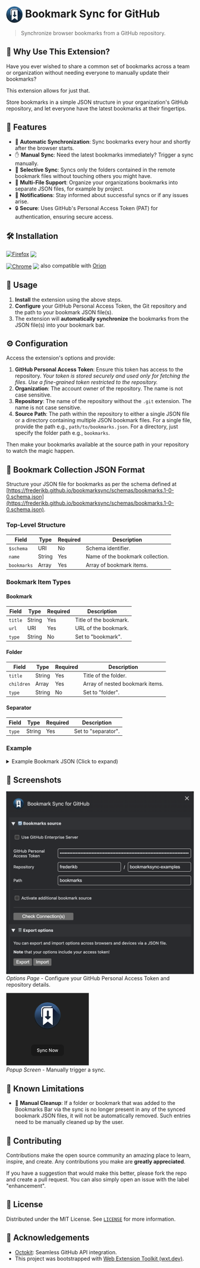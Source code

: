 <h1>
  <img style="vertical-align:middle" width="44" src="./docs/bookmarksync-icon.svg" alt="Bookmarksync Logo">
  <span>Bookmark Sync for GitHub</span>
</h1>

> Synchronize browser bookmarks from a GitHub repository.

## 🚀 **Why Use This Extension?**

Have you ever wished to share a common set of bookmarks across a team or organization without needing everyone to manually update their bookmarks?

This extension allows for just that.

Store bookmarks in a simple JSON structure in your organization's GitHub repository, and let everyone have the latest bookmarks at their fingertips.

## 🚀 Features

- 🔄 **Automatic Synchronization**: Sync bookmarks every hour and shortly after the browser starts.
- ✋ **Manual Sync**: Need the latest bookmarks immediately? Trigger a sync manually.
- 🎯 **Selective Sync**: Syncs only the folders contained in the remote bookmark files without touching others you might have.
- 📁 **Multi-File Support**: Organize your organizations bookmarks into separate JSON files, for example by project.
- 📢 **Notifications**: Stay informed about successful syncs or if any issues arise.
- 🔒 **Secure**: Uses GitHub's Personal Access Token (PAT) for authentication, ensuring secure access.

## 🛠 Installation

[link-chrome]: https://chromewebstore.google.com/detail/bookmark-sync-for-github/fponkkcbgphbndjgodphgebonnfgikkl?hl=en&pli=1 'Version published on Chrome Web Store'
[link-firefox]: https://addons.mozilla.org/en-US/firefox/addon/bookmark-sync-for-github/ 'Version published on Mozilla Add-ons'

[<img src="https://raw.githubusercontent.com/alrra/browser-logos/90fdf03c/src/firefox/firefox.svg" width="48" alt="Firefox" valign="middle">][link-firefox] [<img valign="middle" src="https://img.shields.io/amo/v/bookmark-sync-for-github.svg?label=%20">][link-firefox]

[<img src="https://raw.githubusercontent.com/alrra/browser-logos/90fdf03c/src/chrome/chrome.svg" width="48" alt="Chrome" valign="middle">][link-chrome] [<img valign="middle" src="https://img.shields.io/chrome-web-store/v/fponkkcbgphbndjgodphgebonnfgikkl.svg?label=%20">][link-chrome] also compatible with [Orion](https://kagi.com/orion/)

## 📖 Usage

1. **Install** the extension using the above steps.
2. **Configure** your GitHub Personal Access Token, the Git repository and the path to your bookmark JSON file(s).
3. The extension will **automatically synchronize** the bookmarks from the JSON file(s) into your bookmark bar.

## ⚙ Configuration

Access the extension's options and provide:

1. **GitHub Personal Access Token**: Ensure this token has access to the repository. _Your token is stored securely and used only for fetching the files. Use a fine-grained token restricted to the repository._
2. **Organization**: The account owner of the repository. The name is not case sensitive.
3. **Repository**: The name of the repository without the `.git` extension. The name is not case sensitive.
4. **Source Path**: The path within the repository to either a single JSON file or a directory containing multiple JSON bookmark files. For a single file, provide the path e.g., `path/to/bookmarks.json`. For a directory, just specify the folder path e.g., `bookmarks`.


Then make your bookmarks available at the source path in your repository to watch the magic happen.

## 📄 Bookmark Collection JSON Format

Structure your JSON file for bookmarks as per the schema defined at [https://frederikb.github.io/bookmarksync/schemas/bookmarks.1-0-0.schema.json](https://frederikb.github.io/bookmarksync/schemas/bookmarks.1-0-0.schema.json).

### Top-Level Structure

| Field       | Type   | Required | Description                       |
|-------------|--------|----------|-----------------------------------|
| `$schema`   | URI    | No       | Schema identifier.                |
| `name`      | String | Yes      | Name of the bookmark collection.  |
| `bookmarks` | Array  | Yes      | Array of bookmark items.          |

### Bookmark Item Types

#### Bookmark
| Field   | Type   | Required | Description           |
|---------|--------|----------|-----------------------|
| `title` | String | Yes      | Title of the bookmark.|
| `url`   | URI    | Yes      | URL of the bookmark.  |
| `type`  | String | No       | Set to "bookmark".    |

#### Folder
| Field      | Type   | Required | Description                         |
|------------|--------|----------|-------------------------------------|
| `title`    | String | Yes      | Title of the folder.                |
| `children` | Array  | Yes      | Array of nested bookmark items.     |
| `type`     | String | No       | Set to "folder".                    |

#### Separator
| Field | Type   | Required | Description        |
|-------|--------|----------|--------------------|
| `type`| String | Yes      | Set to "separator".|

### Example

<details>
  <summary>Example Bookmark JSON (Click to expand)</summary>

```json
{
  "name": "Bookmarks 1",
  "bookmarks": [
    {
      "title": "Work",
      "children": [
        {
          "title": "Email",
          "url": "https://mail.example.com"
        },
        {
          "title": "Docs",
          "children": [
            {
              "title": "Specs",
              "url": "https://specs.example.com"
            },
            {
                "type": "separator"
            },
            {
              "title": "Reports",
              "url": "https://reports.example.com"
            }
          ]
        }
      ]
    }
  ]
}
```
</details>


## 📸 Screenshots

![Options Page](docs/screenshot-options.png)
<br>
*Options Page* - Configure your GitHub Personal Access Token and repository details.

![Popup Screen](docs/screenshot-popup.png)
<br>
*Popup Screen* - Manually trigger a sync.

## 🛑 Known Limitations

- 🚧 **Manual Cleanup**: If a folder or bookmark that was added to the Bookmarks Bar via the sync is no longer present in any of the synced bookmark JSON files, it will not be automatically removed. Such entries need to be manually cleaned up by the user.

## 🤝 Contributing

Contributions make the open source community an amazing place to learn, inspire, and create. Any contributions you make are **greatly appreciated**.

If you have a suggestion that would make this better, please fork the repo and create a pull request. You can also simply open an issue with the label "enhancement".

## 📜 License

Distributed under the MIT License. See [`LICENSE`](LICENSE) for more information.

## 📣 Acknowledgements

- [Octokit](https://github.com/octokit/core.js): Seamless GitHub API integration.
- This project was bootstrapped with [Web Extension Toolkit (wxt.dev)](https://wxt.dev).
